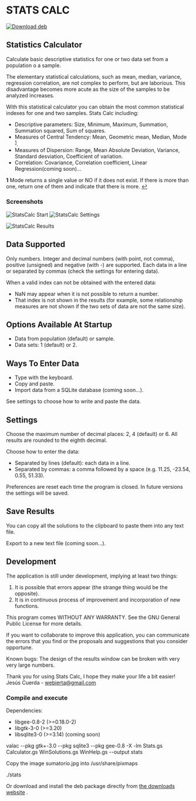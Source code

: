 # STATS CALC

[![Download deb](https://img.shields.io/badge/download-deb-green.svg?style=plastic)](http://goo.gl/Ad9yg7)

## Statistics Calculator

Calculate basic descriptive statistics for one or two data set from a population o a sample.

The elementary statistical calculations, such as mean, median, variance, regression correlation, are not complex to perform, but are laborious. This disadvantage becomes more acute as the size of the samples to be analyzed increases.

With this statistical calculator you can obtain the most common statistical indexes for one and two samples. Stats Calc including:

- Descriptive parameters: Size, Minimum, Maximum, Summation, Summation squared, Sum of squares.
- Measures of Central Tendency: Mean, Geometric mean, Median, Mode <sup id="mode">[1](#f1)</sup>.
- Measures of Dispersion: Range, Mean Absolute Deviation, Variance, Standard desviation, Coefficient of variation.
- Correlation: Covariance, Correlation coefficient, Linear Regression(coming soon)...

<b id="mode">1</b> Mode returns a single value or NO if it does not exist. If there is more than one, return one of them and indicate that there is more. [↩](#mode)

### Screenshots

![StatsCalc Start](http://genie.webierta.skn1.com/_media/wiki/inicio2.png?w=400&tok=fd80f5) ![StatsCalc Settings](http://genie.webierta.skn1.com/_media/wiki/settings.png?w=400&tok=18ce0d)

![StatsCalc Results](http://genie.webierta.skn1.com/_media/wiki/results.png)

## Data Supported

Only numbers. Integer and decimal numbers (with point, not comma), positive (unsigned) and negative (with -) are supported. Each data in a line or separated by commas (check the settings for entering data).

When a valid index can not be obtained with the entered data:
- NaN may appear when it is not possible to return a number.
- That index is not shown in the results (for example, some relationship measures are not shown if the two sets of data are not the same size).

## Options Available At Startup

- Data from population (default) or sample.
- Data sets: 1 (default) or 2.

## Ways To Enter Data

- Type with the keyboard.
- Copy and paste.
- Import data from a SQLite database (coming soon...).

See settings to choose how to write and paste the data.

## Settings

Choose the maximum number of decimal places: 2, 4 (default) or 6. All results are rounded to the eighth decimal.

Choose how to enter the data:
- Separated by lines (default): each data in a line.
- Separated by commas: a comma followed by a space (e.g. 11.25, -23.54, 0.55, 51.33).
	
Preferences are reset each time the program is closed. In future versions the settings will be saved.

## Save Results

You can copy all the solutions to the clipboard to paste them into any text file.

Export to a new text file (coming soon...).

## Development

The application is still under development, implying at least two things:

1. It is possible that errors appear (the strange thing would be the opposite).
2. It is in continuous process of improvement and incorporation of new functions.

This program comes WITHOUT ANY WARRANTY. See the GNU General Public License for more details.

If you want to collaborate to improve this application, you can communicate the errors that you find or the proposals and suggestions that you consider opportune.

Known bugs:
The design of the results window can be broken with very very large numbers.

Thank you for using Stats Calc, I hope they make your life a bit easier!
Jesús Cuerda - webierta@gmail.com

### Compile and execute

Dependencies:

- libgee-0.8-2 (>=0.18.0-2)
- libgtk-3-0 (>=3.20)
- libsqlite3-0 (>=3.14) (coming soon)

valac --pkg gtk+-3.0 --pkg sqlite3 --pkg gee-0.8 -X -lm Stats.gs Calculator.gs WinSolutions.gs WinHelp.gs --output stats

Copy the image sumatorio.jpg into /usr/share/pixmaps

./stats

Or download and install the deb package directly from [the downloads website](https://webierta.github.io/StatsCalc/index.html) .

